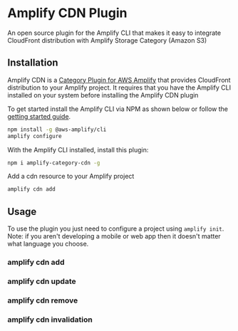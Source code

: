 # Amplify CDN Plugin

An open source plugin for the Amplify CLI that makes it easy to integrate CloudFront distribution with Amplify Storage Category (Amazon S3)

## Installation

Amplify CDN is a [Category Plugin for AWS Amplify](https://docs.amplify.aws/cli/plugins/plugins/) that provides CloudFront distribution to your Amplify project. It requires that you have the Amplify CLI installed on your system before installing the Amplify CDN plugin

To get started install the Amplify CLI via NPM as shown below or follow the [getting started guide](https://github.com/aws-amplify/amplify-cli/).

```bash
npm install -g @aws-amplify/cli
amplify configure
```

With the Amplify CLI installed, install this plugin:
```bash
npm i amplify-category-cdn -g
```

Add a cdn resource to your Amplify project
```bash
amplify cdn add
```

## Usage

To use the plugin you just need to configure a project using `amplify init`.
Note: if you aren't developing a mobile or web app then it doesn't matter what language you choose.

### amplify cdn add

### amplify cdn update

### amplify cdn remove

### amplify cdn invalidation 